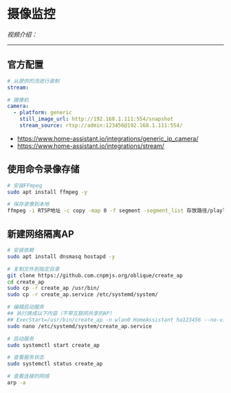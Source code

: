 # 摄像监控

*视频介绍：*

---

## 官方配置

```yaml
# 从提供的流进行录制
stream:

# 摄像机
camera:
  - platform: generic
    still_image_url: http://192.168.1.111:554/snapshot
    stream_source: rtsp://admin:123456@192.168.1.111:554/
```

- https://www.home-assistant.io/integrations/generic_ip_camera/
- https://www.home-assistant.io/integrations/stream/

## 使用命令录像存储

```bash
# 安装FFmpeg
sudo apt install ffmpeg -y

# 保存录像到本地
ffmpeg -i RTSP地址 -c copy -map 0 -f segment -segment_list 存放路径/playlist.m3u8 -segment_time 5 存放路径/output%09d.ts

```

## 新建网络隔离AP

```bash
# 安装依赖
sudo apt install dnsmasq hostapd -y

# 复制文件到指定目录
git clone https://github.com.cnpmjs.org/oblique/create_ap
cd create_ap
sudo cp -r create_ap /usr/bin/
sudo cp -r create_ap.service /etc/systemd/system/

# 编辑启动服务
## 执行换成以下内容（不带互联网共享的AP）
## ExecStart=/usr/bin/create_ap -n wlan0 HomeAssistant ha123456 --no-virt
sudo nano /etc/systemd/system/create_ap.service

# 启动服务
sudo systemctl start create_ap

# 查看服务状态
sudo systemctl status create_ap
```

```bash
# 查看连接的网络
arp -a
```